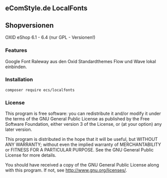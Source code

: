 ## eComStyle.de LocalFonts

## Shopversionen

OXID eShop 6.1 - 6.4 (nur GPL - Versionen!)

### Features

Google Font Raleway aus den Oxid Standardthemes Flow und Wave lokal einbinden.

### Installation

`composer require ecs/localfonts`

### License

This program is free software: you can redistribute it and/or modify
it under the terms of the GNU General Public License as published by
the Free Software Foundation, either version 3 of the License, or
(at your option) any later version.

This program is distributed in the hope that it will be useful,
but WITHOUT ANY WARRANTY; without even the implied warranty of
MERCHANTABILITY or FITNESS FOR A PARTICULAR PURPOSE. See the
GNU General Public License for more details.

You should have received a copy of the GNU General Public License
along with this program. If not, see <http://www.gnu.org/licenses/>.
